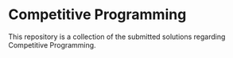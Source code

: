 # Competitive Programming
This repository is a collection of the submitted solutions regarding Competitive Programming.
